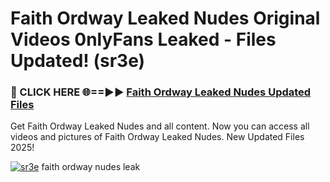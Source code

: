 # Faith Ordway Leaked Nudes Original Videos 0nlyFans Leaked - Files Updated! (sr3e)

<h3>🔴 CLICK HERE 🌐==►► <a href="https://tinyurl.com/52m3yx9h" rel="nofollow">Faith Ordway Leaked Nudes Updated Files</a></h3>

Get Faith Ordway Leaked Nudes and all content. Now you can access all videos and pictures of Faith Ordway Leaked Nudes. New Updated Files 2025!

[![sr3e](https://i.imgur.com/TnHtlc8.gif)](https://tinyurl.com/52m3yx9h)
faith ordway nudes leak